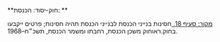 **חוק-יסוד: הכנסת: **

[מקור: סעיף 18. ](https://he.wikisource.org/wiki/%D7%97%D7%95%D7%A7-%D7%99%D7%A1%D7%95%D7%93:_%D7%94%D7%9B%D7%A0%D7%A1%D7%AA#%D7%A1%D7%A2%D7%99%D7%A3_18)
חסינות בנייני הכנסת
לבנייני הכנסת תהיה חסינות; פרטים ייקבעו בחוק.ראוחוק משכן הכנסת, רחבתו ומשמר הכנסת, תשכ״ח–1968.